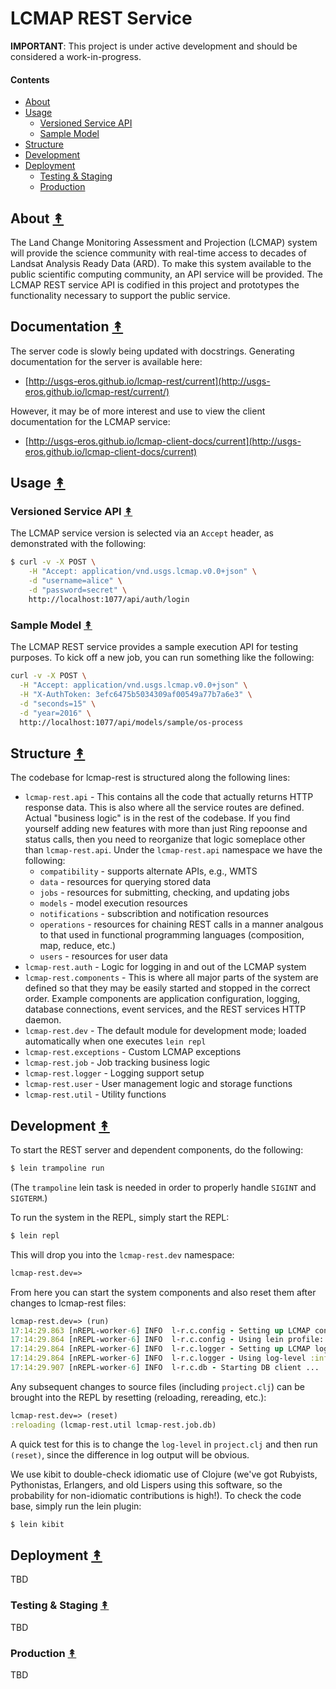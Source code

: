 # LCMAP REST Service

**IMPORTANT**: This project is under active development and should be
considered a work-in-progress.

#### Contents

* [About](#about-)
* [Usage](#usage-)
  * [Versioned Service API](#versioned-service-api-)
  * [Sample Model](#sample-model-)
* [Structure](#structure-)
* [Development](#development-)
* [Deployment](#deployment-)
  * [Testing & Staging](#testing--staging-)
  * [Production](#production-)


## About [&#x219F;](#contents)

The Land Change Monitoring Assessment and Projection (LCMAP) system will
provide the science community with real-time access to decades of Landsat
Analysis Ready Data (ARD). To make this system available to the public
scientific computing community, an API service will be provided. The
LCMAP REST service API is codified in this project and prototypes the
functionality necessary to support the public service.


## Documentation [&#x219F;](#contents)

The server code is slowly being updated with docstrings. Generating documentation for the server is available here:

* [http://usgs-eros.github.io/lcmap-rest/current](http://usgs-eros.github.io/lcmap-rest/current/)

However, it may be of more interest and use to view the client documentation for the LCMAP service:

* [http://usgs-eros.github.io/lcmap-client-docs/current](http://usgs-eros.github.io/lcmap-client-docs/current)


## Usage [&#x219F;](#contents)


### Versioned Service API [&#x219F;](#contents)

The LCMAP service version is selected via an ``Accept`` header, as demonstrated
with the following:

```bash
$ curl -v -X POST \
    -H "Accept: application/vnd.usgs.lcmap.v0.0+json" \
    -d "username=alice" \
    -d "password=secret" \
    http://localhost:1077/api/auth/login
```


### Sample Model [&#x219F;](#contents)

The LCMAP REST service provides a sample execution API for testing purposes.
To kick off a new job, you can run something like the following:

```bash
curl -v -X POST \
  -H "Accept: application/vnd.usgs.lcmap.v0.0+json" \
  -H "X-AuthToken: 3efc6475b5034309af00549a77b7a6e3" \
  -d "seconds=15" \
  -d "year=2016" \
  http://localhost:1077/api/models/sample/os-process
```


## Structure [&#x219F;](#contents)

The codebase for lcmap-rest is structured along the following lines:

* ``lcmap-rest.api`` - This contains all the code that actually returns HTTP
  response data. This is also where all the service routes are defined. Actual
  "business logic" is in the rest of the codebase. If you find yourself adding
  new features with more than just Ring repoonse and status calls, then you
  need to reorganize that logic someplace other than ``lcmap-rest.api``. Under
  the ``lcmap-rest.api`` namespace we have the following:
    * ``compatibility`` - supports alternate APIs, e.g., WMTS
    * ``data`` - resources for querying stored data
    * ``jobs`` - resources for submitting, checking, and updating jobs
    * ``models`` - model execution resources
    * ``notifications`` - subscribtion and notification resources
    * ``operations`` - resources for chaining REST calls in a manner analgous
      to that used in functional programming languages (composition, map,
      reduce, etc.)
    * ``users`` - resources for user data
* ``lcmap-rest.auth`` - Logic for logging in and out of the LCMAP system
* ``lcmap-rest.components`` - This is where all major parts of the system are
  defined so that they may be easily started and stopped in the correct order.
  Example components are application configuration, logging, database
  connections, event services, and the REST services HTTP daemon.
* ``lcmap-rest.dev`` - The default module for development mode; loaded
  automatically when one executes ``lein repl``
* ``lcmap-rest.exceptions`` - Custom LCMAP exceptions
* ``lcmap-rest.job`` - Job tracking business logic
* ``lcmap-rest.logger`` - Logging support setup
* ``lcmap-rest.user`` - User management logic and storage functions
* ``lcmap-rest.util`` - Utility functions


## Development [&#x219F;](#contents)

To start the REST server and dependent components, do the following:

```bash
$ lein trampoline run
```

(The ``trampoline`` lein task is needed in order to properly handle ``SIGINT``
and ``SIGTERM``.)


To run the system in the REPL, simply start the REPL:

```bash
$ lein repl
```

This will drop you into the ``lcmap-rest.dev`` namespace:
```clojure
lcmap-rest.dev=>
```

From here you can start the system components and also reset them after changes
to lcmap-rest files:

```clojure
lcmap-rest.dev=> (run)
17:14:29.863 [nREPL-worker-6] INFO  l-r.c.config - Setting up LCMAP configuration ...
17:14:29.864 [nREPL-worker-6] INFO  l-r.c.config - Using lein profile: dev
17:14:29.864 [nREPL-worker-6] INFO  l-r.c.logger - Setting up LCMAP logging ...
17:14:29.864 [nREPL-worker-6] INFO  l-r.c.logger - Using log-level :info
17:14:29.907 [nREPL-worker-6] INFO  l-r.c.db - Starting DB client ...
```

Any subsequent changes to source files (including ``project.clj``) can be
brought into the REPL by resetting (reloading, rereading, etc.):

```clojure
lcmap-rest.dev=> (reset)
:reloading (lcmap-rest.util lcmap-rest.job.db)
```

A quick test for this is to change the ``log-level`` in ``project.clj`` and
then run ``(reset)``, since the difference in log output will be obvious.

We use kibit to double-check idiomatic use of Clojure (we've got Rubyists,
Pythonistas, Erlangers, and old Lispers using this software, so the probability
for non-idiomatic contributions is high!). To check the code base, simply run
the lein plugin:

```bash
$ lein kibit
```


## Deployment [&#x219F;](#contents)

TBD


### Testing & Staging [&#x219F;](#contents)

TBD


### Production [&#x219F;](#contents)

TBD

